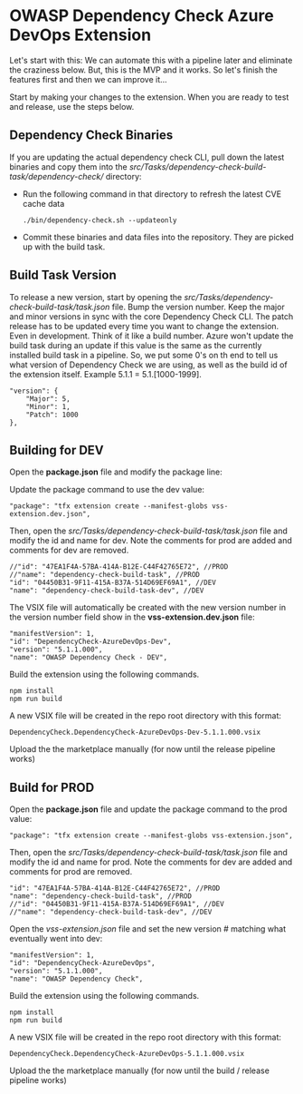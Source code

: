 # OWASP Dependency Check Azure DevOps Extension

Let's start with this: We can automate this with a pipeline later and eliminate the craziness below. But, this is the MVP and it works. So let's finish the features first and then we can improve it...

Start by making your changes to the extension. When you are ready to test and release, use the steps below.

## Dependency Check Binaries

If you are updating the actual dependency check CLI, pull down the latest binaries and copy them into the *src/Tasks/dependency-check-build-task/dependency-check/* directory:

  - Run the following command in that directory to refresh the latest CVE cache data

    ```
    ./bin/dependency-check.sh --updateonly
    ```

  - Commit these binaries and data files into the repository. They are picked up with the build task.

## Build Task Version

To release a new version, start by opening the *src/Tasks/dependency-check-build-task/task.json* file. Bump the version number. Keep the major and minor versions in sync with the core Dependency Check CLI. The patch release has to be updated every time you want to change the extension. Even in development. Think of it like a build number. Azure won't update the build task during an update if this value is the same as the currently installed build task in a pipeline. So, we put some 0's on th end to tell us what version of Dependency Check we are using, as well as the build id of the extension itself. Example 5.1.1 = 5.1.\[1000-1999\].

```
"version": {
    "Major": 5,
    "Minor": 1,
    "Patch": 1000
},
```

## Building for DEV

Open the **package.json** file and modify the package line:

Update the package command to use the dev value:

```
"package": "tfx extension create --manifest-globs vss-extension.dev.json",
```

Then, open the *src/Tasks/dependency-check-build-task/task.json* file and modify the id and name for dev. Note the comments for prod are added and comments for dev are removed.

```
//"id": "47EA1F4A-57BA-414A-B12E-C44F42765E72", //PROD
//"name": "dependency-check-build-task", //PROD
"id": "04450B31-9F11-415A-B37A-514D69EF69A1", //DEV
"name": "dependency-check-build-task-dev", //DEV
```

The VSIX file will automatically be created with the new version number in the version number field show in the **vss-extension.dev.json** file:

```
"manifestVersion": 1,
"id": "DependencyCheck-AzureDevOps-Dev",
"version": "5.1.1.000",
"name": "OWASP Dependency Check - DEV",
```

Build the extension using the following commands.

```
npm install
npm run build
```

A new VSIX file will be created in the repo root directory with this format:

```
DependencyCheck.DependencyCheck-AzureDevOps-Dev-5.1.1.000.vsix
```

Upload the the marketplace manually (for now until the release pipeline works)

## Build for PROD

Open the **package.json** file and update the package command to the prod value:

```
"package": "tfx extension create --manifest-globs vss-extension.json",
```

Then, open the *src/Tasks/dependency-check-build-task/task.json* file and modify the id and name for prod. Note the comments for dev are added and comments for prod are removed.

```
"id": "47EA1F4A-57BA-414A-B12E-C44F42765E72", //PROD
"name": "dependency-check-build-task", //PROD
//"id": "04450B31-9F11-415A-B37A-514D69EF69A1", //DEV
//"name": "dependency-check-build-task-dev", //DEV
```

Open the *vss-extension.json* file and set the new version # matching what eventually went into dev:

```
"manifestVersion": 1,
"id": "DependencyCheck-AzureDevOps",
"version": "5.1.1.000",
"name": "OWASP Dependency Check",
```

Build the extension using the following commands.

```
npm install
npm run build
```

A new VSIX file will be created in the repo root directory with this format:

```
DependencyCheck.DependencyCheck-AzureDevOps-5.1.1.000.vsix
```

Upload the the marketplace manually (for now until the build / release pipeline works)
